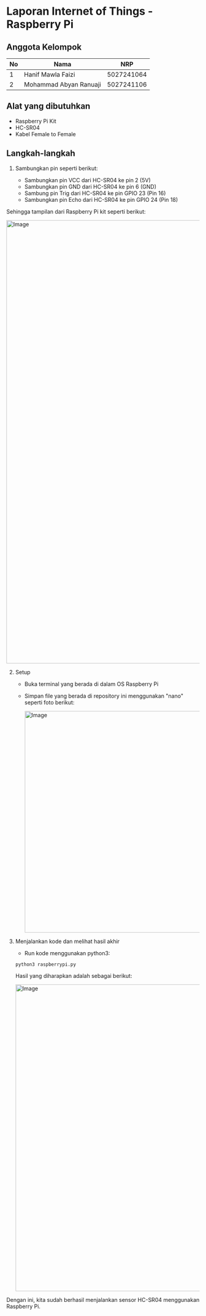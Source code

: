 # Laporan Internet of Things - Raspberry Pi

## Anggota Kelompok

| No | Nama                   | NRP         |
|----|------------------------|-------------|
| 1  | Hanif Mawla Faizi | 5027241064  |
| 2  | Mohammad Abyan Ranuaji     | 5027241106 |

## Alat yang dibutuhkan
- Raspberry Pi Kit
- HC-SR04
- Kabel Female to Female

## Langkah-langkah
1. Sambungkan pin seperti berikut:

    - Sambungkan pin VCC dari HC-SR04 ke pin 2 (5V)
    - Sambungkan pin GND dari HC-SR04 ke pin 6 (GND)
    - Sambung pin Trig dari HC-SR04 ke pin GPIO 23 (Pin 16)
    - Sambungkan pin Echo dari HC-SR04 ke pin GPIO 24 (Pin 18)

Sehingga tampilan dari Raspberry Pi kit seperti berikut:

<img width="867" height="1156" alt="Image" src="https://github.com/user-attachments/assets/61fc2d3e-b912-4ff7-8138-e76175dbc4b2" />

2. Setup 
    - Buka terminal yang berada di dalam OS Raspberry Pi
    - Simpan file yang berada di repository ini menggunakan "nano" seperti foto berikut:

      <img width="817" height="578" alt="Image" src="https://github.com/user-attachments/assets/f9d54a89-f47b-4d5f-aa9b-25880b0a6849" />


3. Menjalankan kode dan melihat hasil akhir
    - Run kode menggunakan python3:
    ```
    python3 raspberrypi.py
    ```

    Hasil yang diharapkan adalah sebagai berikut:
    
     <img width="640" height="800" alt="Image" src="https://github.com/user-attachments/assets/e3665cfa-ba61-4c4e-ba9a-3e68b3c525ba" />


Dengan ini, kita sudah berhasil menjalankan sensor HC-SR04 menggunakan Raspberry Pi.
